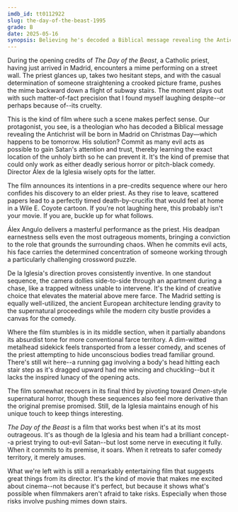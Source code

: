 ```yaml
---
imdb_id: tt0112922
slug: the-day-of-the-beast-1995
grade: B
date: 2025-05-16
synopsis: Believing he's decoded a Biblical message revealing the Antichrist's imminent birth, a priest travels to Madrid and tries to commit as many evil acts as possible to gain Satan's attention and trust so he can learn the birth's exact location and prevent it.
---
```


During the opening credits of _The Day of the Beast_, a Catholic priest, having just arrived in Madrid, encounters a mime performing on a street wall. The priest glances up, takes two hesitant steps, and with the casual determination of someone straightening a crooked picture frame, pushes the mime backward down a flight of subway stairs. The moment plays out with such matter-of-fact precision that I found myself laughing despite--or perhaps because of--its cruelty.

This is the kind of film where such a scene makes perfect sense. Our protagonist, you see, is a theologian who has decoded a Biblical message revealing the Antichrist will be born in Madrid on Christmas Day—which happens to be tomorrow. His solution? Commit as many evil acts as possible to gain Satan's attention and trust, thereby learning the exact location of the unholy birth so he can prevent it. It's the kind of premise that could only work as either deadly serious horror or pitch-black comedy. Director Álex de la Iglesia wisely opts for the latter.

The film announces its intentions in a pre-credits sequence where our hero confides his discovery to an elder priest. As they rise to leave, scattered papers lead to a perfectly timed death-by-crucifix that would feel at home in a Wile E. Coyote cartoon. If you're not laughing here, this probably isn't your movie. If you are, buckle up for what follows.

Álex Angulo delivers a masterful performance as the priest. His deadpan earnestness sells even the most outrageous moments, bringing a conviction to the role that grounds the surrounding chaos. When he commits evil acts, his face carries the determined concentration of someone working through a particularly challenging crossword puzzle.

De la Iglesia's direction proves consistently inventive. In one standout sequence, the camera dollies side-to-side through an apartment during a chase, like a trapped witness unable to intervene. It's the kind of creative choice that elevates the material above mere farce. The Madrid setting is equally well-utilized, the ancient European architecture lending gravity to the supernatural proceedings while the modern city bustle provides a canvas for the comedy.

Where the film stumbles is in its middle section, when it partially abandons its absurdist tone for more conventional farce territory. A dim-witted metalhead sidekick feels transported from a lesser comedy, and scenes of the priest attempting to hide unconscious bodies tread familiar ground. There's still wit here--a running gag involving a body's head hitting each stair step as it's dragged upward had me wincing and chuckling--but it lacks the inspired lunacy of the opening acts.

The film somewhat recovers in its final third by pivoting toward <span data-imdb-id="tt0075005">_Omen_</span>-style supernatural horror, though these sequences also feel more derivative than the original premise promised. Still, de la Iglesia maintains enough of his unique touch to keep things interesting.

_The Day of the Beast_ is a film that works best when it's at its most outrageous. It's as though de la Iglesia and his team had a brilliant concept--a priest trying to out-evil Satan--but lost some nerve in executing it fully. When it commits to its premise, it soars. When it retreats to safer comedy territory, it merely amuses.

What we're left with is still a remarkably entertaining film that suggests great things from its director. It's the kind of movie that makes me excited about cinema--not because it's perfect, but because it shows what's possible when filmmakers aren't afraid to take risks. Especially when those risks involve pushing mimes down stairs.